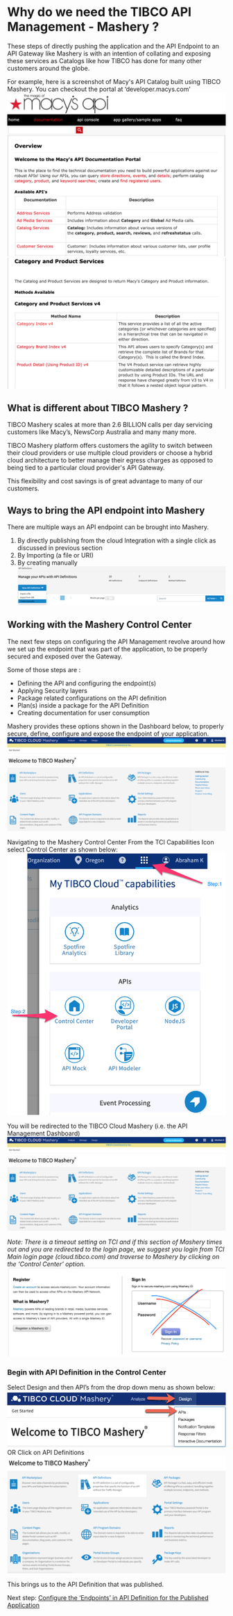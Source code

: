 # Why do we need the TIBCO API Management - Mashery ?

These steps of directly pushing the application and the API Endpoint to an API Gateway like Mashery is with an intention of collating and exposing these services as Catalogs like how TIBCO has done for many other customers around the globe.

For example, here is a screenshot of Macy's API Catalog built using TIBCO Mashery.
You can checkout the portal at ‘developer.macys.com’
![MASHDD](/images/masherydeepdive/1.png)
![MASHDD](/images/masherydeepdive/2.png)

## What is different about TIBCO Mashery ?

TIBCO Mashery scales at more than 2.6 BILLION calls per day servicing customers like Macy’s, NewsCorp Australia and many many more.

TIBCO Mashery platform offers customers the agility to switch between their cloud providers or use multiple cloud providers or choose a hybrid cloud architecture to better manage their egress charges as opposed to being tied to a particular cloud provider's API Gateway.

This flexibility and cost savings is of great advantage to many of our customers.

## Ways to bring the API endpoint into Mashery
There are multiple ways an API endpoint can be brought into Mashery.

1. By directly publishing from the cloud Integration with a single click as discussed in previous section
2. By Importing (a file or URI)
3. By creating manually
![MASHDD](/images/masherydeepdive/3.png)

## Working with the Mashery Control Center
The next few steps on configuring the API Management revolve around how we set up the endpoint that was part of the application, to be properly secured and exposed over the Gateway.

Some of those steps are :
- Defining the API and configuring the endpoint(s)
- Applying Security layers
- Package related configurations on the API definition
- Plan(s) inside a package for the API Definition
- Creating documentation for user consumption

Mashery provides these options shown in the Dashboard below, to properly secure, define, configure and expose the endpoint of your application.
![MASHDD](/images/masherydeepdive/4.png)

Navigating to the Mashery Control Center
From the TCI Capabilities Icon select Control Center as shown below:
![MASHDD](/images/masherydeepdive/5.png)

You will be redirected to the TIBCO Cloud Mashery (i.e. the API Management Dashboard)
![MASHDD](/images/masherydeepdive/6.png)

*Note: There is a timeout setting on TCI and if this section of Mashery times out and you are redirected to the login page, we suggest you login from TCI Main login page (cloud.tibco.com) and traverse to Mashery by clicking on the ‘Control Center’ option.*
![MASHDD](/images/masherydeepdive/7.png)

### Begin with API Definition in the Control Center
Select Design and then API’s from the drop down menu as shown below:
![MASHDD](/images/masherydeepdive/8.png)
OR
Click on API Definitions
![MASHDD](/images/masherydeepdive/9.png)

This brings us to the API Definition that was published.

Next step: [Configure the ‘Endpoints’ in API Definition for the Published Application](8.mashdd_1.md)
